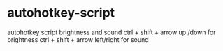 # autohotkey-script
autohotkey script brightness and sound
ctrl + shift + arrow up /down for brightness
ctrl + shift + arrow left/right for sound
